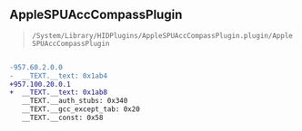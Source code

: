 ## AppleSPUAccCompassPlugin

> `/System/Library/HIDPlugins/AppleSPUAccCompassPlugin.plugin/AppleSPUAccCompassPlugin`

```diff

-957.60.2.0.0
-  __TEXT.__text: 0x1ab4
+957.100.20.0.1
+  __TEXT.__text: 0x1ab8
   __TEXT.__auth_stubs: 0x340
   __TEXT.__gcc_except_tab: 0x20
   __TEXT.__const: 0x58

```
